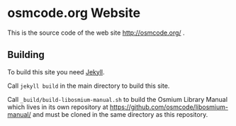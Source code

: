 
# osmcode.org Website

This is the source code of the web site http://osmcode.org/ .

## Building

To build this site you need [Jekyll](http://jekyllrb.com/).

Call ```jekyll build``` in the main directory to build this site.

Call ```_build/build-libosmium-manual.sh``` to build the Osmium
Library Manual which lives in its own repository at
<https://github.com/osmcode/libosmium-manual/> and must be cloned
in the same directory as this repository.

